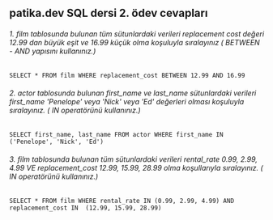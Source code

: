 ## patika.dev SQL dersi 2. ödev cevapları
###### 1. film tablosunda bulunan tüm sütunlardaki verileri replacement cost değeri 12.99 dan büyük eşit ve 16.99 küçük olma koşuluyla sıralayınız ( BETWEEN - AND yapısını kullanınız.)
    SELECT * FROM film WHERE replacement_cost BETWEEN 12.99 AND 16.99 
###### 2. actor tablosunda bulunan first_name ve last_name sütunlardaki verileri first_name 'Penelope' veya 'Nick' veya 'Ed' değerleri olması koşuluyla sıralayınız. ( IN operatörünü kullanınız.)
    SELECT first_name, last_name FROM actor WHERE first_name IN ('Penelope', 'Nick', 'Ed')

###### 3. film tablosunda bulunan tüm sütunlardaki verileri rental_rate 0.99, 2.99, 4.99 VE replacement_cost 12.99, 15.99, 28.99 olma koşullarıyla sıralayınız. ( IN operatörünü kullanınız.)
    SELECT * FROM film WHERE rental_rate IN (0.99, 2.99, 4.99) AND replacement_cost IN  (12.99, 15.99, 28.99)